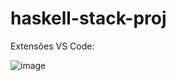 # haskell-stack-proj

Extensões VS Code: 

![image](https://user-images.githubusercontent.com/105133998/201501165-7bfffe58-f29a-4fdb-9105-c0b8a0d06ebc.png)
